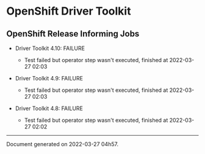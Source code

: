 
OpenShift Driver Toolkit
========================

OpenShift Release Informing Jobs
--------------------------------



* Driver Toolkit 4.10: FAILURE
  - Test failed but operator step wasn't executed, finished at 2022-03-27 02:03



* Driver Toolkit 4.9: FAILURE
  - Test failed but operator step wasn't executed, finished at 2022-03-27 02:03



* Driver Toolkit 4.8: FAILURE
  - Test failed but operator step wasn't executed, finished at 2022-03-27 02:02

---
Document generated on 2022-03-27 04h57.
